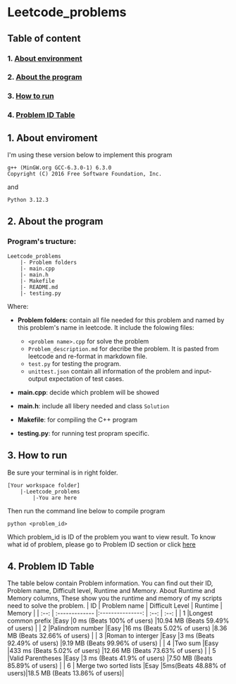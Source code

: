 # Leetcode_problems
 
## Table of content
### 1. [About environment](#about-environment)
### 2. [About the program](#about-the-program)
### 3. [How to run](#how-to-run)
### 4. [Problem ID Table](#problem-id)

## 1. About enviroment <a id="about-environment"></a>
I'm using these version below to implement this program

    g++ (MinGW.org GCC-6.3.0-1) 6.3.0  
    Copyright (C) 2016 Free Software Foundation, Inc.

and

    Python 3.12.3

## 2. About the program <a id="about-the-program"></a>

### Program's tructure:
    Leetcode_problems
        |- Problem folders
        |- main.cpp
        |- main.h
        |- Makefile
        |- README.md
        |- testing.py

Where:

- **Problem folders:** contain all file needed for this problem and named by this problem's name in leetcode. It include the folowing files:

    - `<problem name>.cpp` for solve the problem
    - `Problem_description.md` for decribe the problem. It is pasted from leetcode and re-format in markdown file.
    - `test.py` for testing the program.
    - `unittest.json` contain all information of the problem and input-output expectation of test cases.
- **main.cpp**: decide which problem will be showed
- **main.h**: include all libery needed and class `Solution`
- **Makefile**: for compiling the C++ program
- **testing.py**: for running test propram specific.


## 3. How to run <a id="how-to-run"></a>

Be sure your terminal is in right folder.

    [Your workspace folder]
        |-Leetcode_problems
            |-You are here

Then run the command line below to compile program

    python <problem_id>

Which problem_id is ID of the problem you want to view result. To know what id of problem, please go to Problem ID section or click [here](#problem-id)

## 4. Problem ID Table <a id="problem-id"></a>
The table below contain Problem information. You can find out their ID, Problem name, Difficult level, Runtime and Memory. About Runtime and Memory columns, These show you the runtime and memory of my scripts need to solve the problem.
|   ID      |   Problem name            |   Difficult Level |       Runtime                 |      Memory                       |
|   :--:    |   :-------------          |:---------------:  |       :--:                    |       :--:                        |
|   1       |Longest common prefix      |Easy               |0 ms (Beats 100% of users)     |10.94 MB (Beats 59.49% of users)   |
|   2       |Palindrom number           |Easy               |16 ms (Beats 5.02% of users)   |8.36 MB (Beats 32.66% of users)    |
|   3       |Roman to interger          |Easy               |3 ms (Beats 92.49% of users)   |9.19 MB (Beats 99.96% of users)    |
|   4       |Two sum                    |Easy               |433 ms (Beats 5.02% of users)  |12.66 MB (Beats 73.63% of users)   |
|   5       |Valid Parentheses          |Easy               |3 ms (Beats 41.9% of users)    |7.50 MB (Beats 85.89% of users)    |
|   6     | Merge two sorted lists      |Esay |5ms(Beats 48.88% of users)|18.5 MB (Beats 13.86% of users)|